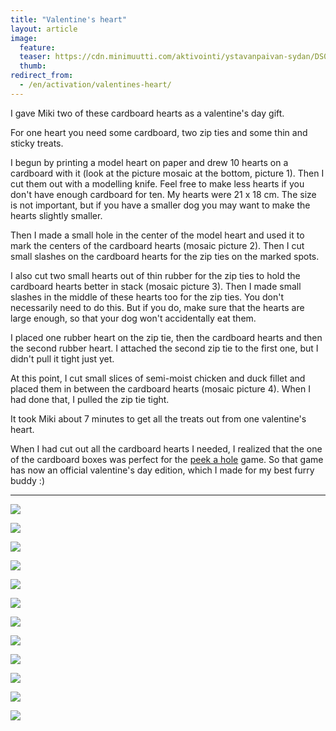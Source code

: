 ```yaml
---
title: "Valentine's heart"
layout: article
image:
  feature:
  teaser: https://cdn.minimuutti.com/aktivointi/ystavanpaivan-sydan/DS04759-245px.jpg
  thumb:
redirect_from:
  - /en/activation/valentines-heart/
---
```


I gave Miki two of these cardboard hearts as a valentine's day gift.

For one heart you need some cardboard, two zip ties and some thin and sticky treats.

I begun by printing a model heart on paper and drew 10 hearts on a cardboard with it (look at the picture mosaic at the bottom, picture 1). Then I cut them out with a modelling knife. Feel free to make less hearts if you don't have enough cardboard for ten. My hearts were 21 x 18 cm. The size is not important, but if you have a smaller dog you may want to make the hearts slightly smaller.

Then I made a small hole in the center of the model heart and used it to mark the centers of the cardboard hearts (mosaic picture 2). Then I cut small slashes on the cardboard hearts for the zip ties on the marked spots.

I also cut two small hearts out of thin rubber for the zip ties to hold the cardboard hearts better in stack (mosaic picture 3). Then I made small slashes in the middle of these hearts too for the zip ties. You don't necessarily need to do this. But if you do, make sure that the hearts are large enough, so that your dog won't accidentally eat them.

I placed one rubber heart on the zip tie, then the cardboard hearts and then the second rubber heart. I attached the second zip tie to the first one, but I didn't pull it tight just yet.

At this point, I cut small slices of semi-moist chicken and duck fillet and placed them in between the cardboard hearts (mosaic picture 4). When I had done that, I pulled the zip tie tight.

It took Miki about 7 minutes to get all the treats out from one valentine's heart.

When I had cut out all the cardboard hearts I needed, I realized that the one of the cardboard boxes was perfect for the [peek a hole](/en/brain-games/peek-a-hole/) game. So that game has now an official valentine's day edition, which I made for my best furry buddy :)

---

![](https://cdn.minimuutti.com/aktivointi/ystavanpaivan-sydan/DS04772-800px.jpg)

![](https://cdn.minimuutti.com/aktivointi/ystavanpaivan-sydan/DS04779-800px.jpg)

![](https://cdn.minimuutti.com/aktivointi/ystavanpaivan-sydan/DS04813-800px.jpg)

![](https://cdn.minimuutti.com/aktivointi/ystavanpaivan-sydan/DS04904-800px.jpg)

![](https://cdn.minimuutti.com/aktivointi/ystavanpaivan-sydan/DS04910-800px.jpg)

![](https://cdn.minimuutti.com/aktivointi/ystavanpaivan-sydan/DS05004-800px.jpg)

![](https://cdn.minimuutti.com/aktivointi/ystavanpaivan-sydan/DS05109-800px.jpg)

![](https://cdn.minimuutti.com/aktivointi/ystavanpaivan-sydan/DS05163-800px.jpg)

![](https://cdn.minimuutti.com/aktivointi/ystavanpaivan-sydan/DS05239-800px.jpg)

![](https://cdn.minimuutti.com/aktivointi/ystavanpaivan-sydan/sydankollaasi-800px.jpg)

![](https://cdn.minimuutti.com/aktivointi/ystavanpaivan-sydan/DS04759-800px.jpg)

![](https://cdn.minimuutti.com/aktivointi/kurkkaa-koloon/DS04011-800px.jpg)
